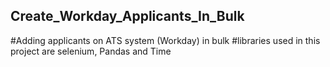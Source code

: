 ## Create_Workday_Applicants_In_Bulk
#Adding applicants on ATS system (Workday) in bulk 
#libraries used in this project are selenium, Pandas and Time
